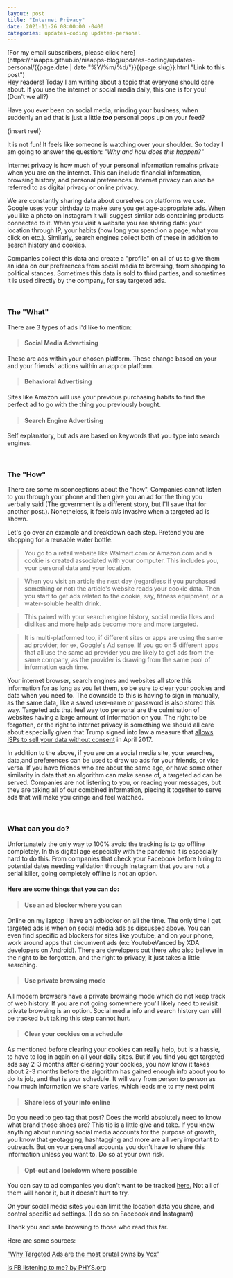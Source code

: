 ```yaml
---
layout: post
title: "Internet Privacy"
date: 2021-11-26 08:00:00 -0400
categories: updates-coding updates-personal
---
```



<div class="feed" markdown="1">
 [For my email subscribers, please click here](https://niaapps.github.io/niaapps-blog/updates-coding/updates-personal/{{page.date | date:"%Y/%m/%d/"}}{{page.slug}}.html "Link to this post")
</div>
Hey readers! Today I am writing about a topic that everyone should care about. If you use the internet or social media daily, this one is for you! 
<div class="mouse-over">(Don't we all?)</div>

Have you ever been on social media, minding your business, when suddenly an ad that is just a little **_too_** personal pops up on your feed? 

{insert reel}

It is not fun! It feels like someone is watching over your shoulder. So today I am going to answer the question: _"Why and how does this happen?"_

Internet privacy is how much of your personal information remains private when you are on the internet. This can include financial information, browsing history, and personal preferences. Internet privacy can also be referred to as digital privacy or online privacy. 

We are constantly sharing data about ourselves on platforms we use. Google uses your birthday to make sure you get age-appropriate ads. When you like a photo on Instagram it will suggest similar ads containing products connected to it. When you visit a website you are sharing data: your location through IP, your habits (how long you spend on a page, what you click on etc.). Similarly, search engines collect both of these in addition to search history and cookies.

Companies collect this data and create a "profile" on all of us to give them an idea on our preferences from social media to browsing, from shopping to political stances. Sometimes this data is sold to third parties, and sometimes it is used directly by the company, for say targeted ads. 

&nbsp;&nbsp;&nbsp;
### The "What"
There are 3 types of ads I'd like to mention:
> #### Social Media Advertising
These are ads within your chosen platform. These change based on your and your friends' actions within an app or platform.

> #### Behavioral Advertising
Sites like Amazon will use your previous purchasing habits to find the perfect ad to go with the thing you previously bought.

> #### Search Engine Advertising
Self explanatory, but ads are based on keywords that you type into search engines.

&nbsp;&nbsp;&nbsp;
### The "How"
There are some misconceptions about the "how". Companies cannot listen to you through your phone and then give you an ad for the thing you verbally said (The government is a different story, but I'll save that for another post.). Nonetheless, it feels _this_ invasive when a targeted ad is shown. 

Let's go over an example and breakdown each step. Pretend you are shopping for a reusable water bottle. 
>You go to a retail website like Walmart.com or Amazon.com and a cookie is created associated with your computer. This includes you, your personal data and your location.

>When you visit an article the next day (regardless if you purchased something or not) the article's website reads your cookie data. Then you start to get ads related to the cookie, say, fitness equipment, or a water-soluble health drink.

>This paired with your search engine history, social media likes and dislikes and more help ads become more and more targeted. 

>It is multi-platformed too, if different sites or apps are using the same ad provider, for ex, Google's Ad sense. If you go on 5 different apps that all use the same ad provider you are likely to get ads from the same company, as the provider is drawing from the same pool of information each time. 

Your internet browser, search engines and websites all store this information for as long as you let them, so be sure to clear your cookies and data when you need to. The downside to this is having to sign in manually, as the same data, like a saved user-name or password is also stored this way. Targeted ads that feel way too personal are the culmination of websites having a large amount of information on you. The right to be forgotten, or the right to internet privacy is something we should all care about especially  given that Trump signed into law a measure that <a href="https://www.aclu.org/issues/privacy-technology/internet-privacy/status-internet-privacy-legislation-state" target="_blank" title="ACLU article about Internet privacy">allows ISPs to </a><a href="https://www.nbcnews.com/news/us-news/trump-signs-measure-let-isps-sell-your-data-without-consent-n742316" target="_blank" title="NBC article about Trump's ISP measure">sell your data without consent</a> in April 2017. 


In addition to the above, if you are on a social media site, your searches, data,and preferences can be used to draw up ads for your friends, or vice versa. If you have friends who are about the same age, or have some other similarity in data that an algorithm can make sense of, a targeted ad can be served. Companies are not listening to you, or reading your messages, but they are taking all of our combined information, piecing it together to serve ads that will make you cringe and feel watched.

&nbsp;&nbsp;&nbsp;
### What can you do?

Unfortunately the only way to 100% avoid the tracking is to go offline completely. In this digital age especially with the pandemic it is especially hard to do this. From companies that check your Facebook before hiring to potential dates needing validation through Instagram that you are not a serial killer, going completely offline is not an option. 

#### Here are some things that you can do:
> #### Use an ad blocker where you can

Online on my laptop I have an adblocker on all the time. The only time I get targeted ads is when on social media ads as discussed above. You can even find specific ad blockers for sites like youtube, and on your phone, work around apps that circumvent ads (ex: YoutubeVanced by XDA developers on Android). There are developers out there who also believe in the right to be forgotten, and the right to privacy, it just takes a little searching.

> #### Use private browsing mode

All modern browsers have a private browsing mode which do not keep track of web history. If you are not going somewhere you'll likely need to revisit private browsing is an option. Social media info and search history can still be tracked but taking this step cannot hurt.

> #### Clear your cookies on a schedule

As mentioned before clearing your cookies can really help, but is a hassle, to have to log in again on all your daily sites. But if you find you get targeted ads say 2-3 months after clearing your cookies, you now know it takes about 2-3 months before the algorithm has gained enough info about you to do its job, and that is your schedule. It will vary from person to person as how much information we share varies, which leads me to my next point

> #### Share less of your info online

Do you need to geo tag that post? Does the world absolutely need to know what brand those shoes are? This tip is a little give and take. If you know anything about running social media accounts for the purpose of growth, you know that geotagging, hashtagging and more are all very important to outreach. But on your personal accounts you don't have to share this information unless you want to. Do so at your own risk. 


> #### Opt-out and lockdown where possible

You can say to ad companies you don't want to be tracked [here.](https://optout.aboutads.info/?c=2&lang=EN)
Not all of them will honor it, but it doesn't hurt to try.

On your social media sites you can limit the location data you share, and control specific ad settings. (I do so on Facebook and Instagram)


Thank you and safe browsing to those who read this far.


Here are some sources:

["Why Targeted Ads are the most brutal owns by Vox"](https://www.vox.com/the-goods/2018/9/25/17887796/facebook-ad-targeted-algorithm)

[Is FB listening to me? by PHYS.org](https://phys.org/news/2019-06-facebook-ads.html)

